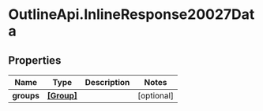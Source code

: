 # OutlineApi.InlineResponse20027Data

## Properties
Name | Type | Description | Notes
------------ | ------------- | ------------- | -------------
**groups** | [**[Group]**](Group.md) |  | [optional] 
